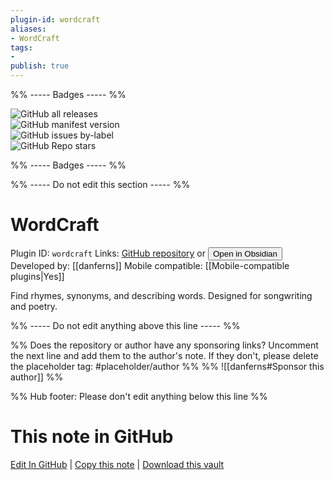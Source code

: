 ```yaml
---
plugin-id: wordcraft
aliases:
- WordCraft
tags: 
- 
publish: true
---
```


%% ----- Badges ----- %%

![GitHub all releases](https://img.shields.io/github/downloads/danferns/obsidian-wordcraft/total?color=573E7A&logo=github&style=for-the-badge)   
![GitHub manifest version](https://img.shields.io/github/manifest-json/v/danferns/obsidian-wordcraft?color=573E7A&logo=github&style=for-the-badge)   
![GitHub issues by-label](https://img.shields.io/github/issues/danferns/obsidian-wordcraft/help%20wanted?color=573E7A&logo=github&style=for-the-badge)   
![GitHub Repo stars](https://img.shields.io/github/stars/danferns/obsidian-wordcraft?color=573E7A&logo=github&style=for-the-badge)

%% ----- Badges ----- %%

%% ----- Do not edit this section ----- %%

# WordCraft

Plugin ID: `wordcraft`
Links: [GitHub repository](https://github.com/danferns/obsidian-wordcraft) or [<button id=HH>Open in Obsidian</button>](obsidian://show-plugin?id=wordcraft)
Developed by: [[danferns]]
Mobile compatible: [[Mobile-compatible plugins|Yes]]

Find rhymes, synonyms, and describing words. Designed for songwriting and poetry.

%% ----- Do not edit anything above this line ----- %% 

%% Does the repository or author have any sponsoring links? Uncomment the next line and add them to the author's note. If they don't, please delete the placeholder tag: #placeholder/author %%
%% ![[danferns#Sponsor this author]] %%

%% Hub footer: Please don't edit anything below this line %%

# This note in GitHub

<span class="git-footer">[Edit In GitHub](https://github.dev/obsidian-community/obsidian-hub/blob/main/02%20-%20Community%20Expansions/02.05%20All%20Community%20Expansions/Plugins/wordcraft.md "git-hub-edit-note") | [Copy this note](https://raw.githubusercontent.com/obsidian-community/obsidian-hub/main/02%20-%20Community%20Expansions/02.05%20All%20Community%20Expansions/Plugins/wordcraft.md "git-hub-copy-note") | [Download this vault](https://github.com/obsidian-community/obsidian-hub/archive/refs/heads/main.zip "git-hub-download-vault") </span>
